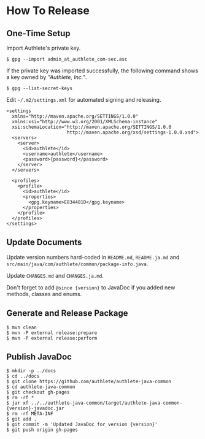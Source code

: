 How To Release
==============

One-Time Setup
--------------

Import Authlete's private key.

    $ gpg --import admin_at_authlete_com-sec.asc

If the private key was imported successfully, the following command shows
a key owned by _"Authlete, Inc."_.

    $ gpg --list-secret-keys

Edit `~/.m2/settings.xml` for automated signing and releasing.

    <settings
      xmlns="http://maven.apache.org/SETTINGS/1.0.0"
      xmlns:xsi="http://www.w3.org/2001/XMLSchema-instance"
      xsi:schemaLocation="http://maven.apache.org/SETTINGS/1.0.0
                          http://maven.apache.org/xsd/settings-1.0.0.xsd">
      <servers>
        <server>
          <id>authlete</id>
          <username>authlete</username>
          <password>{password}</password>
        </server>
      </servers>

      <profiles>
        <profile>
          <id>authlete</id>
          <properties>
            <gpg.keyname>E834481D</gpg.keyname>
          </properties>
        </profile>
      </profiles>
    </settings>


Update Documents
----------------

Update version numbers hard-coded in `README.md`, `README.ja.md` and
`src/main/java/com/authlete/common/package-info.java`.

Update `CHANGES.md` and `CHANGES.ja.md`.

Don't forget to add `@since {version}` to JavaDoc if you added new methods,
classes and enums.


Generate and Release Package
----------------------------

    $ mvn clean
    $ mvn -P external release:prepare
    $ mvn -P external release:perform


Publish JavaDoc
---------------

    $ mkdir -p ../docs
    $ cd ../docs
    $ git clone https://github.com/authlete/authlete-java-common
    $ cd authlete-java-common
    $ git checkout gh-pages
    $ rm -rf *
    $ jar xf ../../authlete-java-common/target/authlete-java-common-{version}-javadoc.jar
    $ rm -rf META-INF
    $ git add .
    $ git commit -m 'Updated JavaDoc for version {version}'
    $ git push origin gh-pages
